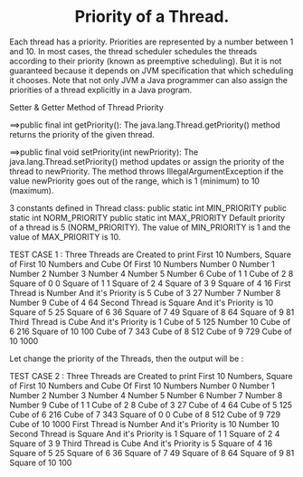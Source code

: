 <h1 align="center"> Priority of a Thread.</h1>

Each thread has a priority. Priorities are represented by a number between 1 and 10. In most cases, the thread scheduler schedules the threads according to their priority (known as preemptive scheduling). 
But it is not guaranteed because it depends on JVM specification that which scheduling it chooses. 
Note that not only JVM a Java programmer can also assign the priorities of a thread explicitly in a Java program.

Setter & Getter Method of Thread Priority

==>public final int getPriority(): The java.lang.Thread.getPriority() method returns the priority of the given thread.

==>public final void setPriority(int newPriority): The java.lang.Thread.setPriority() method updates or assign the priority of the thread to newPriority. 
The method throws IllegalArgumentException if the value newPriority goes out of the range, which is 1 (minimum) to 10 (maximum).

3 constants defined in Thread class:
public static int MIN_PRIORITY
public static int NORM_PRIORITY
public static int MAX_PRIORITY
Default priority of a thread is 5 (NORM_PRIORITY). The value of MIN_PRIORITY is 1 and the value of MAX_PRIORITY is 10.

TEST CASE 1 :
                                     Three Threads are Created to print First 10 Numbers,  Square of First 10 Numbers and Cube Of First 10 Numbers
                                                        Number 0
                                                        Number 1
                                                        Number 2
                                                        Number 3
                                                        Number 4
                                                        Number 5
                                                        Number 6
                                                        Cube of 1 1
                                                        Cube of 2 8
                                                        Square of 0 0
                                                        Square of 1 1
                                                        Square of 2 4
                                                        Square of 3 9
                                                        Square of 4 16
                                                        First Thread is Number And it's Priority is 5
                                                        Cube of 3 27
                                                        Number 7
                                                        Number 8
                                                        Number 9
                                                        Cube of 4 64
                                                        Second Thread is Square And it's Priority is 10
                                                        Square of 5 25
                                                        Square of 6 36
                                                        Square of 7 49
                                                        Square of 8 64
                                                        Square of 9 81
                                                        Third Thread is Cube And it's Priority is 1
                                                        Cube of 5 125
                                                        Number 10
                                                        Cube of 6 216
                                                        Square of 10 100
                                                        Cube of 7 343
                                                        Cube of 8 512
                                                        Cube of 9 729
                                                        Cube of 10 1000

Let change the priority of the Threads, then the output will be :

TEST CASE 2 :
Three Threads are Created to print First 10 Numbers,  Square of First 10 Numbers and Cube Of First 10 Numbers
                                                        Number 0
                                                        Number 1
                                                        Number 2
                                                        Number 3
                                                        Number 4
                                                        Number 5
                                                        Number 6
                                                        Number 7
                                                        Number 8
                                                        Number 9
                                                        Cube of 1 1
                                                        Cube of 2 8
                                                        Cube of 3 27
                                                        Cube of 4 64
                                                        Cube of 5 125
                                                        Cube of 6 216
                                                        Cube of 7 343
                                                        Square of 0 0
                                                        Cube of 8 512
                                                        Cube of 9 729
                                                        Cube of 10 1000
                                                        First Thread is Number And it's Priority is 10
                                                        Number 10
                                                        Second Thread is Square And it's Priority is 1
                                                        Square of 1 1
                                                        Square of 2 4
                                                        Square of 3 9
                                                        Third Thread is Cube And it's Priority is 5
                                                        Square of 4 16
                                                        Square of 5 25
                                                        Square of 6 36
                                                        Square of 7 49
                                                        Square of 8 64
                                                        Square of 9 81
                                                        Square of 10 100

